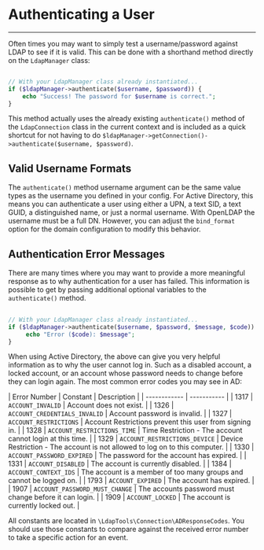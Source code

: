 # Authenticating a User
-----------------------

Often times you may want to simply test a username/password against LDAP to see if it is valid. This can be done with a
shorthand method directly on the `LdapManager` class:

```php

// With your LdapManager class already instantiated...
if ($ldapManager->authenticate($username, $password)) {
    echo "Success! The password for $username is correct.";
}
```

This method actually uses the already existing `authenticate()` method of the `LdapConnection` class in the current
context and is included as a quick shortcut for not having to do `$ldapManager->getConnection()->authenticate($username, $password)`.

## Valid Username Formats

The `authenticate()` method username argument can be the same value types as the username you defined in your config. For
Active Directory, this means you can authenticate a user using either a UPN, a text SID, a text GUID, a
distinguished name, or just a normal username. With OpenLDAP the username must be a full DN. However, you can adjust the
`bind_format` option for the domain configuration to modify this behavior.

## Authentication Error Messages

There are many times where you may want to provide a more meaningful response as to why authentication for a user has
failed. This information is possible to get by passing additional optional variables to the `authenticate()` method.
 
```php
 
// With your LdapManager class already instantiated...
if ($ldapManager->authenticate($username, $password, $message, $code)) {
     echo "Error ($code): $message";
}
```

When using Active Directory, the above can give you very helpful information as to why the user cannot log in. Such as a
disabled account, a locked account, or an account whose password needs to change before they can login again. The most
common error codes you may see in AD:

| Error Number | Constant | Description |
| ------------ | ----------- |
| 1317 | `ACCOUNT_INVALID` | Account does not exist. |
| 1326 | `ACCOUNT_CREDENTIALS_INVALID` | Account password is invalid. |
| 1327 | `ACCOUNT_RESTRICTIONS` | Account Restrictions prevent this user from signing in. |
| 1328 | `ACCOUNT_RESTRICTIONS_TIME` | Time Restriction - The account cannot login at this time. |
| 1329 | `ACCOUNT_RESTRICTIONS_DEVICE` | Device Restriction - The account is not allowed to log on to this computer. |
| 1330 | `ACCOUNT_PASSWORD_EXPIRED` | The password for the account has expired. |
| 1331 | `ACCOUNT_DISABLED` | The account is currently disabled. |
| 1384 | `ACCOUNT_CONTEXT_IDS` | The account is a member of too many groups and cannot be logged on. |
| 1793 | `ACCOUNT_EXPIRED` | The account has expired. |
| 1907 | `ACCOUNT_PASSWORD_MUST_CHANGE` | The accounts password must change before it can login. |
| 1909 | `ACCOUNT_LOCKED` | The account is currently locked out. |

All constants are located in `\LdapTools\Connection\ADResponseCodes`. You should use those constants to compare against 
the received error number to take a specific action for an event.
